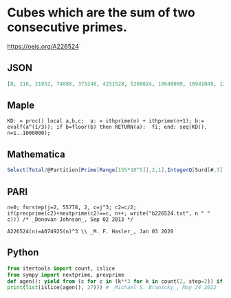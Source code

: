 # Cubes which are the sum of two consecutive primes\.
https://oeis.org/A226524
## JSON
```JSON
[8, 216, 21952, 74088, 373248, 4251528, 5268024, 10648000, 10941048, 12812904, 14886936, 16003008, 25934336, 40707584, 54872000, 59319000, 114791256, 132651000, 199176704, 209584584, 259694072, 269586136, 306182024, 345948408, 373248000, 543338496, 567663552]
```
## Maple
```Maple
KD: = proc() local a,b,c;  a: = ithprime(n) + ithprime(n+1); b:= evalf(a^(1/3)); if b=floor(b) then RETURN(a):  fi; end: seq(KD(), n=1..1000000);
```
## Mathematica
```Mathematica
Select[Total/@Partition[Prime[Range[155*10^5]],2,1],IntegerQ[Surd[#,3]]&] (* or *) stcpQ[n_]:=Module[{p1=NextPrime[Floor[n/2],-1],p2=NextPrime[Ceiling[n/2]]},n==p1+p2]; Select[Range[850]^3,stcpQ] (* The second program is much more efficient than the first. *) (* _Harvey P. Dale_, May 15 2022 *)
```
## PARI
```PARI
n=0; forstep(j=2, 55778, 2, c=j^3; c2=c/2; if(precprime(c2)+nextprime(c2)==c, n++; write("b226524.txt", n " " c))) /* _Donovan Johnson_, Sep 02 2013 */
```
```PARI
A226524(n)=A074925(n)^3 \\ _M. F. Hasler_, Jan 03 2020
```
## Python
```Python
from itertools import count, islice
from sympy import nextprime, prevprime
def agen(): yield from (c for c in (k**3 for k in count(2, step=2)) if prevprime(c//2+1) + nextprime(c//2-1) == c)
print(list(islice(agen(), 27))) # _Michael S. Branicky_, May 24 2022
```
